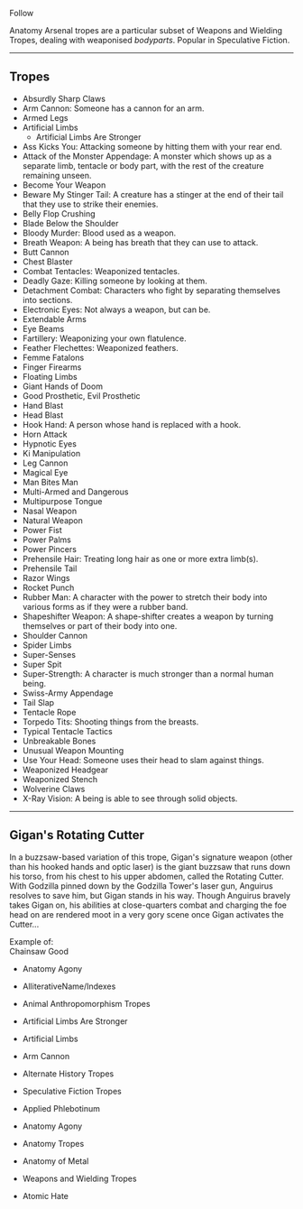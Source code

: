 Follow

Anatomy Arsenal tropes are a particular subset of Weapons and Wielding Tropes, dealing with weaponised _bodyparts_. Popular in Speculative Fiction.

___

## Tropes

-   Absurdly Sharp Claws
-   Arm Cannon: Someone has a cannon for an arm.
-   Armed Legs
-   Artificial Limbs
    -   Artificial Limbs Are Stronger
-   Ass Kicks You: Attacking someone by hitting them with your rear end.
-   Attack of the Monster Appendage: A monster which shows up as a separate limb, tentacle or body part, with the rest of the creature remaining unseen.
-   Become Your Weapon
-   Beware My Stinger Tail: A creature has a stinger at the end of their tail that they use to strike their enemies.
-   Belly Flop Crushing
-   Blade Below the Shoulder
-   Bloody Murder: Blood used as a weapon.
-   Breath Weapon: A being has breath that they can use to attack.
-   Butt Cannon
-   Chest Blaster
-   Combat Tentacles: Weaponized tentacles.
-   Deadly Gaze: Killing someone by looking at them.
-   Detachment Combat: Characters who fight by separating themselves into sections.
-   Electronic Eyes: Not always a weapon, but can be.
-   Extendable Arms
-   Eye Beams
-   Fartillery: Weaponizing your own flatulence.
-   Feather Flechettes: Weaponized feathers.
-   Femme Fatalons
-   Finger Firearms
-   Floating Limbs
-   Giant Hands of Doom
-   Good Prosthetic, Evil Prosthetic
-   Hand Blast
-   Head Blast
-   Hook Hand: A person whose hand is replaced with a hook.
-   Horn Attack
-   Hypnotic Eyes
-   Ki Manipulation
-   Leg Cannon
-   Magical Eye
-   Man Bites Man
-   Multi-Armed and Dangerous
-   Multipurpose Tongue
-   Nasal Weapon
-   Natural Weapon
-   Power Fist
-   Power Palms
-   Power Pincers
-   Prehensile Hair: Treating long hair as one or more extra limb(s).
-   Prehensile Tail
-   Razor Wings
-   Rocket Punch
-   Rubber Man: A character with the power to stretch their body into various forms as if they were a rubber band.
-   Shapeshifter Weapon: A shape-shifter creates a weapon by turning themselves or part of their body into one.
-   Shoulder Cannon
-   Spider Limbs
-   Super-Senses
-   Super Spit
-   Super-Strength: A character is much stronger than a normal human being.
-   Swiss-Army Appendage
-   Tail Slap
-   Tentacle Rope
-   Torpedo Tits: Shooting things from the breasts.
-   Typical Tentacle Tactics
-   Unbreakable Bones
-   Unusual Weapon Mounting
-   Use Your Head: Someone uses their head to slam against things.
-   Weaponized Headgear
-   Weaponized Stench
-   Wolverine Claws
-   X-Ray Vision: A being is able to see through solid objects.

___

## Gigan's Rotating Cutter

In a buzzsaw-based variation of this trope, Gigan's signature weapon (other than his hooked hands and optic laser) is the giant buzzsaw that runs down his torso, from his chest to his upper abdomen, called the Rotating Cutter. With Godzilla pinned down by the Godzilla Tower's laser gun, Anguirus resolves to save him, but Gigan stands in his way. Though Anguirus bravely takes Gigan on, his abilities at close-quarters combat and charging the foe head on are rendered moot in a very gory scene once Gigan activates the Cutter...

Example of:  
Chainsaw Good

-   Anatomy Agony
-   AlliterativeName/Indexes
-   Animal Anthropomorphism Tropes

-   Artificial Limbs Are Stronger
-   Artificial Limbs
-   Arm Cannon

-   Alternate History Tropes
-   Speculative Fiction Tropes
-   Applied Phlebotinum

-   Anatomy Agony
-   Anatomy Tropes
-   Anatomy of Metal

-   Weapons and Wielding Tropes
-   Atomic Hate